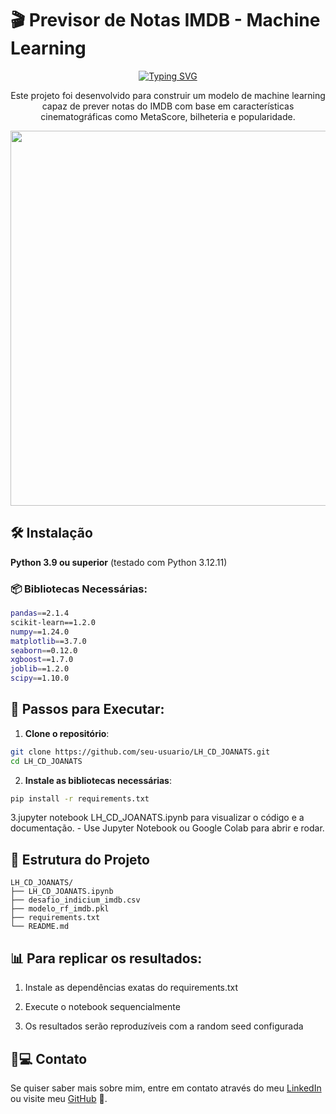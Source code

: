 # 🎬 Previsor de Notas IMDB - Machine Learning

<p align="center">
  <a href="https://github.com/DenverCoder1/readme-typing-svg">
    <img src="https://readme-typing-svg.herokuapp.com?font=Fira+Code&duration=3000&pause=1000&color=4476F7&center=true&vCenter=true&repeat=true&width=435&lines=Previsão+de+Notas+de+Filmes+🎭📊" alt="Typing SVG">
  </a>
</p>

<p align="center">
  Este projeto foi desenvolvido para construir um modelo de machine learning capaz de prever notas do IMDB com base em características cinematográficas como MetaScore, bilheteria e popularidade.
</p>

<p align="center">
  <img src="https://i.imgur.com/tjNOKR4.png" width="600">
</p>

## 🛠️ Instalação

**Python 3.9 ou superior** (testado com Python 3.12.11)

### 📦 Bibliotecas Necessárias:
```bash
pandas==2.1.4
scikit-learn==1.2.0
numpy==1.24.0
matplotlib==3.7.0
seaborn==0.12.0
xgboost==1.7.0
joblib==1.2.0
scipy==1.10.0
```

## 🚀 Passos para Executar:
1. **Clone o repositório**:

```bash
git clone https://github.com/seu-usuario/LH_CD_JOANATS.git
cd LH_CD_JOANATS
```

2. **Instale as bibliotecas necessárias**:

```bash
pip install -r requirements.txt
```

3.jupyter notebook LH_CD_JOANATS.ipynb para visualizar o código e a documentação.
    - Use Jupyter Notebook ou Google Colab para abrir e rodar.

## 📁 Estrutura do Projeto
```
LH_CD_JOANATS/
├── LH_CD_JOANATS.ipynb         
├── desafio_indicium_imdb.csv    
├── modelo_rf_imdb.pkl           
├── requirements.txt             
└── README.md                    

```

## 📊 Para replicar os resultados:
1. Instale as dependências exatas do requirements.txt

2. Execute o notebook sequencialmente

3. Os resultados serão reproduzíveis com a random seed configurada
   
## 👩💻 Contato

Se quiser saber mais sobre mim, entre em contato através do meu [LinkedIn](https://www.linkedin.com/in/joanatrindade-) ou visite meu [GitHub](https://github.com/joanats) 💙.
